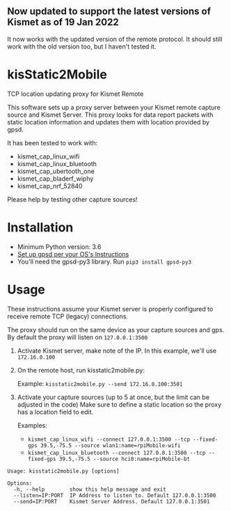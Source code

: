 ## Now updated to support the latest versions of Kismet as of 19 Jan 2022
It now works with the updated version of the remote protocol. It should still work
with the old version too, but I haven't tested it.

# kisStatic2Mobile
 TCP location updating proxy for Kismet Remote

 This software sets up a proxy server between your Kismet remote capture source
and Kismet Server. This proxy looks for data report packets with static location
information and updates them with location provided by gpsd.

It has been tested to work with:

  * kismet_cap_linux_wifi
  * kismet_cap_linux_bluetooth
  * kismet_cap_ubertooth_one
  * kismet_cap_bladerf_wiphy
  * kismet_cap_nrf_52840

Please help by testing other capture sources!

# Installation

  * Minimum Python version: 3.6
  * [Set up gpsd per your OS's Instructions](https://gpsd.gitlab.io/gpsd/installation.html)
  * You'll need the gpsd-py3 library. Run `pip3 install gpsd-py3`

# Usage

  These instructions assume your Kismet server is properly configured to receive
  remote TCP (legacy) connections.

  The proxy should run on the same device as your capture sources and gps.
  By default the proxy will listen on `127.0.0.1:3500`

  1. Activate Kismet server, make note of the IP. In this example, we'll use `172.16.0.100`
  1. On the remote host, run kisstatic2mobile.py:

      Example:
      `kisstatic2mobile.py --send 172.16.0.100:3501`
  1. Activate your capture sources (up to 5 at once, but the limit can be adjusted in the code)
      Make sure to define a static location so the proxy has a location field to edit.

      Examples:
      * `kismet_cap_linux_wifi --connect 127.0.0.1:3500 --tcp --fixed-gps 39.5,-75.5 --source wlan1:name=rpiMobile-wifi`
      * `kismet_cap_linux_bluetooth --connect 127.0.0.1:3500 --tcp --fixed-gps 39.5,-75.5 --source hci0:name=rpiMobile-bt`

  ```
  Usage: kisstatic2mobile.py [options]

  Options:
    -h, --help        show this help message and exit
    --listen=IP:PORT  IP Address to listen to. Default 127.0.0.1:3500
    --send=IP:PORT    Kismet Server Address. Default 127.0.0.1:3501
  ```
